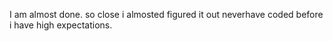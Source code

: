 I am almost done.
so close
i almosted figured it out
neverhave coded before
i have high expectations.
